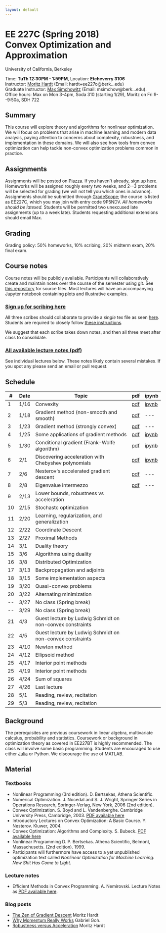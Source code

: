 ```yaml
---
layout: default
---
```


# EE 227C (Spring 2018)<br /> Convex Optimization and Approximation

University of California, Berkeley  

Time: **TuTh 12:30PM - 1:59PM**, Location: **Etcheverry 3106**  
Instructor: [Moritz Hardt](http://mrtz.org) (Email: hardt+ee227c@berk...edu)   
Graduate Instructor: [Max Simchowitz](https://people.eecs.berkeley.edu/~msimchow/index.html) (Email: msimchow@berk...edu).  
Office hours: Max on Mon 3-4pm, Soda 310 (starting 1/29), Moritz on Fri 9--9:50a, SDH 722 

## Summary

This course will explore theory and algorithms for nonlinear optimization. We
will focus on problems that arise in machine learning and modern data analysis,
paying attention to concerns about complexity, robustness, and implementation in
these domains. We will also see how tools from convex optimization can help
tackle non-convex optimization problems common in practice.

## Assignments 

Assignments will be posted on
[Piazza](https://piazza.com/berkeley/spring2018/ee227c/home). If you haven't
already, [sign up here](https://piazza.com/berkeley/spring2018/ee227c).
Homeworks will be assigned roughly every two weeks, and 2--3 problems will be selected for grading (we will not tell you which ones in advance). Assignments should be submitted through [GradeScope](https://gradescope.com); the course is listed as EE227C, which you may join with entry code 9P5NDV. *All homeworks should be latexed.* Students will be permitted two unexcused late assignments (up to a week late). Students requesting additional extensions should email Max.

## Grading

Grading policy: 50% homeworks, 10% scribing, 20% midterm exam, 20% final exam. 


## Course notes

Course notes will be publicly available. Participants will
collaboratively create and maintain notes over the course of the semester
using git. See [this
repository](https://github.com/ee227c/ee227c.github.io/tree/master/notes) for
source files. Most lectures will have an accompanying Jupyter notebook
containing plots and illustrative examples.

### [Sign up for scribing here](https://docs.google.com/spreadsheets/d/1OSW_Yznt80k40Zmf6MVRvz3wT-An0XFbNkEEWNbEjNE/edit?usp=sharing)

All three scribes should collaborate to provide a *single* tex file as seen
[here](https://github.com/ee227c/ee227c.github.io/tree/master/notes).
Students are required to closely follow [these instructions](https://github.com/ee227c/ee227c.github.io/blob/master/notes/instructions.pdf). 

We suggest that each scribe takes down notes, and then all three meet after class to consolidate. 

### [All available lecture notes (pdf)](notes/ee227c-notes.pdf)

See individual lectures below. These notes likely contain several mistakes. If
you spot any please send an email or pull request.

## Schedule


| # | Date  | Topic  | pdf | ipynb  |
|-|-|-|-|-|
| 1 | 1/16 | Convexity  | [pdf](notes/ee227c-lecture1.pdf) | [ipynb](http://nbviewer.jupyter.org/urls/ee227c.github.io/notes/lecture1.ipynb)
| 2 | 1/18 | Gradient method (non-smooth and smooth) | [pdf](notes/ee227c-lecture2.pdf)  | ---  |
| 3 | 1/23 | Gradient method (strongly convex) | [pdf](notes/ee227c-lecture3.pdf)  | --- |
| 4 | 1/25 | Some applications of gradient methods | [pdf](notes/ee227c-lecture4.pdf)  | [ipynb](code/lecture4.html)  |
| 5 | 1/30 | Conditional gradient (Frank-Wolfe algorithm) | [pdf](notes/ee227c-lecture5.pdf)  | [ipynb](code/lecture5.html)  |
| 6 | 2/1 |  Discovering acceleration with Chebyshev polynomials | [pdf](notes/ee227c-lecture6.pdf)  | [ipynb](code/lecture6.html)  |
| 7 | 2/6 | Nesterov's accelerated gradient descent  | [pdf](notes/ee227c-lecture7.pdf)  | ---  |
| 8 | 2/8 | Eigenvalue intermezzo | [pdf](notes/ee227c-lecture8.pdf)  | ---  |
| 9 | 2/13 | Lower bounds, robustness vs acceleration |   |   |
| 10 | 2/15 | Stochastc optimization |   |   |
| 11 | 2/20 | Learning, regularization, and generalization |   |   |
| 12 | 2/22 | Coordinate Descent |   |   |
| 13 | 2/27 | Proximal Methods  |   |   |
| 14 | 3/1 | Duality theory|   |   |
| 15 | 3/6 | Algorithms using duality |   |   |
| 16 | 3/8 | Distributed Optimization |   |   |
| 17 | 3/13 | Backpropagation and adjoints |   |   |
| 18 | 3/15 | Some implementation aspects |   |   |
| 19 | 3/20 | Quasi-convex problems |   |   |
| 20 | 3/22 | Alternating minimization |   |   |
| -- | 3/27 | No class (Spring break) |   |   |
| -- | 3/29 | No class (Spring break) |   |   |
| 21 | 4/3  | Guest lecture by Ludwig Schmidt on non-convex constraints | | |
| 22 | 4/5  | Guest lecture by Ludwig Schmidt on non-convex constraints | | |
| 23 | 4/10 | Newton method |   |   |
| 24 | 4/12 | Ellipsoid method |   |   |
| 25 | 4/17 | Interior point methods |   |   |
| 25 | 4/19 | Interior point methods |   |   |
| 26 | 4/24 | Sum of squares |   |   |
| 27 | 4/26 | Last lecture |   |   |
| 28 | 5/1 | Reading, review, recitation |   |   |
| 29 | 5/3 | Reading, review, recitation |   |   |

## Background

The prerequisites are previous coursework in linear algebra, multivariate
calculus, probability and statistics. 
Coursework or background in optimization theory as covered in
EE227BT is highly recommended.  The class will involve some basic programming.
Students are encouraged to use either [Julia](https://julialang.org) or Python.
We discourage the use of MATLAB.

## Material

### Textbooks

* Nonlinear Programming (3rd edition). D. Bertsekas, Athena Scientific.
* Numerical Optimization. J. Nocedal and S. J. Wright, Springer Series in Operations Research, Springer-Verlag, New York, 2006 (2nd edition).
* Convex Optimization. S. Boyd and L. Vandenberghe. Cambridge University Press,
Cambridge, 2003. [PDF available here](http://www.stanford.edu/~boyd/cvxbook/)
* Introductory Lectures on Convex Optimization: A Basic Course. Y. Nesterov. Kluwer, 2004.
* Convex Optimization: Algorithms and Complexity. S. Bubeck. [PDF available here](https://arxiv.org/abs/1405.4980)
* Nonlinear Programming D. P. Bertsekas. Athena Scientific, Belmont, Massachusetts. (2nd edition). 1999. 
*  Participants will furthermore have access to a yet unpublished optimization text
called *Nonlinear Optimization for Machine Learning: New Shit Has Come to
Light*.

### Lecture notes

* Efficient Methods in Convex Programming. A. Nemirovski. Lecture Notes as
[PDF available here](http://www2.isye.gatech.edu/~nemirovs/Lect_EMCO.pdf).

### Blog posts

* [The Zen of Gradient Descent](http://blog.mrtz.org/2013/09/07/the-zen-of-gradient-descent.html) Moritz Hardt
* [Why Momentum Really Works](https://distill.pub/2017/momentum/) Gabriel Goh.
* [Robustness versus Acceleration](http://blog.mrtz.org/2014/08/18/robustness-versus-acceleration.html) Moritz Hardt
